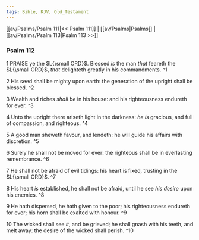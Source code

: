 ```yaml
---
tags: Bible, KJV, Old_Testament
---
```


[[av/Psalms/Psalm 111|<< Psalm 111]] | [[av/Psalms|Psalms]] | [[av/Psalms/Psalm 113|Psalm 113 >>]]

### Psalm 112

1 PRAISE ye the $L{\small ORD}$. Blessed _is_ the man _that_ feareth the $L{\small ORD}$, _that_ delighteth greatly in his commandments. ^1

2 His seed shall be mighty upon earth: the generation of the upright shall be blessed. ^2

3 Wealth and riches _shall_ _be_ in his house: and his righteousness endureth for ever. ^3

4 Unto the upright there ariseth light in the darkness: _he_ _is_ gracious, and full of compassion, and righteous. ^4

5 A good man sheweth favour, and lendeth: he will guide his affairs with discretion. ^5

6 Surely he shall not be moved for ever: the righteous shall be in everlasting remembrance. ^6

7 He shall not be afraid of evil tidings: his heart is fixed, trusting in the $L{\small ORD}$. ^7

8 His heart _is_ established, he shall not be afraid, until he see _his_ _desire_ upon his enemies. ^8

9 He hath dispersed, he hath given to the poor; his righteousness endureth for ever; his horn shall be exalted with honour. ^9

10 The wicked shall see _it_, and be grieved; he shall gnash with his teeth, and melt away: the desire of the wicked shall perish. ^10

